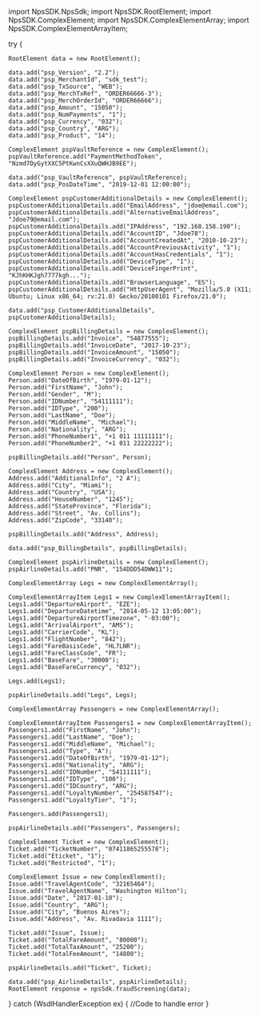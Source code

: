 import NpsSDK.NpsSdk;
import NpsSDK.RootElement;
import NpsSDK.ComplexElement;
import NpsSDK.ComplexElementArray;
import NpsSDK.ComplexElementArrayItem;

try {

    RootElement data = new RootElement();

    data.add("psp_Version", "2.2");
    data.add("psp_MerchantId", "sdk_test");
    data.add("psp_TxSource", "WEB");
    data.add("psp_MerchTxRef", "ORDER66666-3");
    data.add("psp_MerchOrderId", "ORDER66666");
    data.add("psp_Amount", "15050");
    data.add("psp_NumPayments", "1");
    data.add("psp_Currency", "032");
    data.add("psp_Country", "ARG");
    data.add("psp_Product", "14");

    ComplexElement pspVaultReference = new ComplexElement();
    pspVaultReference.add("PaymentMethodToken", "Nzmd7DyGytXXC5PtKwnCsXXuQWHJB9EE");

    data.add("psp_VaultReference", pspVaultReference);
    data.add("psp_PosDateTime", "2019-12-01 12:00:00");

    ComplexElement pspCustomerAdditionalDetails = new ComplexElement();
    pspCustomerAdditionalDetails.add("EmailAddress", "jdoe@email.com");
    pspCustomerAdditionalDetails.add("AlternativeEmailAddress", "Jdoe79@email.com");
    pspCustomerAdditionalDetails.add("IPAddress", "192.168.158.190");
    pspCustomerAdditionalDetails.add("AccountID", "Jdoe78");
    pspCustomerAdditionalDetails.add("AccountCreatedAt", "2010-10-23");
    pspCustomerAdditionalDetails.add("AccountPreviousActivity", "1");
    pspCustomerAdditionalDetails.add("AccountHasCredentials", "1");
    pspCustomerAdditionalDetails.add("DeviceType", "1");
    pspCustomerAdditionalDetails.add("DeviceFingerPrint", "KJhKHKJgh7777kgh...");
    pspCustomerAdditionalDetails.add("BrowserLanguage", "ES");
    pspCustomerAdditionalDetails.add("HttpUserAgent", "Mozilla/5.0 (X11; Ubuntu; Linux x86_64; rv:21.0) Gecko/20100101 Firefox/21.0");

    data.add("psp_CustomerAdditionalDetails", pspCustomerAdditionalDetails);

    ComplexElement pspBillingDetails = new ComplexElement();
    pspBillingDetails.add("Invoice", "54877555");
    pspBillingDetails.add("InvoiceDate", "2017-10-23");
    pspBillingDetails.add("InvoiceAmount", "15050");
    pspBillingDetails.add("InvoiceCurrency", "032");

    ComplexElement Person = new ComplexElement();
    Person.add("DateOfBirth", "1979-01-12");
    Person.add("FirstName", "John");
    Person.add("Gender", "M");
    Person.add("IDNumber", "54111111");
    Person.add("IDType", "200");
    Person.add("LastName", "Doe");
    Person.add("MiddleName", "Michael");
    Person.add("Nationality", "ARG");
    Person.add("PhoneNumber1", "+1 011 11111111");
    Person.add("PhoneNumber2", "+1 011 22222222");

    pspBillingDetails.add("Person", Person);

    ComplexElement Address = new ComplexElement();
    Address.add("AdditionalInfo", "2 A");
    Address.add("City", "Miami");
    Address.add("Country", "USA");
    Address.add("HouseNumber", "1245");
    Address.add("StateProvince", "Florida");
    Address.add("Street", "Av. Collins");
    Address.add("ZipCode", "33140");

    pspBillingDetails.add("Address", Address);

    data.add("psp_BillingDetails", pspBillingDetails);

    ComplexElement pspAirlineDetails = new ComplexElement();
    pspAirlineDetails.add("PNR", "154DDD54DWW11");

    ComplexElementArray Legs = new ComplexElementArray();

    ComplexElementArrayItem Legs1 = new ComplexElementArrayItem();
    Legs1.add("DepartureAirport", "EZE");
    Legs1.add("DepartureDatetime", "2014-05-12 13:05:00");
    Legs1.add("DepartureAirportTimezone", "-03:00");
    Legs1.add("ArrivalAirport", "AMS");
    Legs1.add("CarrierCode", "KL");
    Legs1.add("FlightNumber", "842");
    Legs1.add("FareBasisCode", "HL7LNR");
    Legs1.add("FareClassCode", "FR");
    Legs1.add("BaseFare", "30000");
    Legs1.add("BaseFareCurrency", "032");

    Legs.add(Legs1);

    pspAirlineDetails.add("Legs", Legs);

    ComplexElementArray Passengers = new ComplexElementArray();

    ComplexElementArrayItem Passengers1 = new ComplexElementArrayItem();
    Passengers1.add("FirstName", "John");
    Passengers1.add("LastName", "Doe");
    Passengers1.add("MiddleName", "Michael");
    Passengers1.add("Type", "A");
    Passengers1.add("DateOfBirth", "1979-01-12");
    Passengers1.add("Nationality", "ARG");
    Passengers1.add("IDNumber", "54111111");
    Passengers1.add("IDType", "100");
    Passengers1.add("IDCountry", "ARG");
    Passengers1.add("LoyaltyNumber", "254587547");
    Passengers1.add("LoyaltyTier", "1");

    Passengers.add(Passengers1);

    pspAirlineDetails.add("Passengers", Passengers);

    ComplexElement Ticket = new ComplexElement();
    Ticket.add("TicketNumber", "07411865255578");
    Ticket.add("Eticket", "1");
    Ticket.add("Restricted", "1");

    ComplexElement Issue = new ComplexElement();
    Issue.add("TravelAgentCode", "32165464");
    Issue.add("TravelAgentName", "Washington Hilton");
    Issue.add("Date", "2017-01-10");
    Issue.add("Country", "ARG");
    Issue.add("City", "Buenos Aires");
    Issue.add("Address", "Av. Rivadavia 1111");

    Ticket.add("Issue", Issue);
    Ticket.add("TotalFareAmount", "80000");
    Ticket.add("TotalTaxAmount", "25200");
    Ticket.add("TotalFeeAmount", "14800");

    pspAirlineDetails.add("Ticket", Ticket);

    data.add("psp_AirlineDetails", pspAirlineDetails);
    RootElement response = npsSdk.fraudScreening(data);

} catch (WsdlHandlerException ex) {
    //Code to handle error
}
